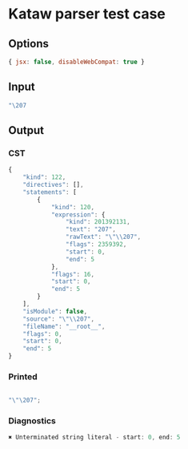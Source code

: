 # Kataw parser test case

## Options

`````js
{ jsx: false, disableWebCompat: true }
`````

## Input

`````js
"\207
`````

## Output

### CST

```javascript
{
    "kind": 122,
    "directives": [],
    "statements": [
        {
            "kind": 120,
            "expression": {
                "kind": 201392131,
                "text": "207",
                "rawText": "\"\\207",
                "flags": 2359392,
                "start": 0,
                "end": 5
            },
            "flags": 16,
            "start": 0,
            "end": 5
        }
    ],
    "isModule": false,
    "source": "\"\\207",
    "fileName": "__root__",
    "flags": 0,
    "start": 0,
    "end": 5
}
```

### Printed

```javascript

"\"\207";
```

### Diagnostics

```javascript
✖ Unterminated string literal - start: 0, end: 5

```

